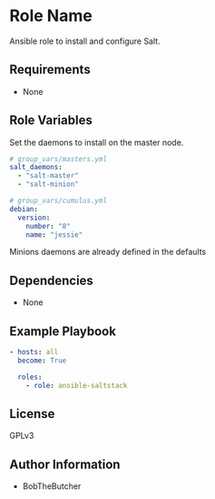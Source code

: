 Role Name
=========

Ansible role to install and configure Salt.

Requirements
------------
- None

Role Variables
--------------
Set the daemons to install on the master node. 
```yaml
# group_vars/masters.yml
salt_daemons:
  - "salt-master"
  - "salt-minion"

# group_vars/cumulus.yml
debian:
  version: 
    number: "8"
    name: "jessie"
```
  
Minions daemons are already defined in the defaults

Dependencies
------------
- None

Example Playbook
----------------
```yaml
- hosts: all
  become: True

  roles:
    - role: ansible-saltstack
```

License
-------
GPLv3

Author Information
------------------
- BobTheButcher

